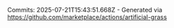 Commits: 2025-07-21T15:43:51.668Z - Generated via https://github.com/marketplace/actions/artificial-grass
<br>
